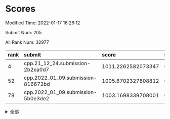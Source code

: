 # Scores

Modified Time: 2022-01-17 16:26:12

Submit Num: 205

All Rank Num: 32977

| rank |               submit               |       score        |       sigma        | pk_num |
| :--- | :--------------------------------- | :----------------- | :----------------- | :----- |
| 4    | cpp.21_12_24.submission-2b2ea0d7   | 1011.2262582073347 | 0.781699825764469  | 641    |
| 52   | cpp.2022_01_09.submission-816672bd | 1005.6702327808812 | 0.7048365619880871 | 640    |
| 78   | cpp.2022_01_09.submission-5b0e3de2 | 1003.1698339708001 | 0.7108571606042504 | 642    |


<details>
<summary>全部</summary>

| rank |                 submit                 |       score        |       sigma        | pk_num |
| :--- | :------------------------------------- | :----------------- | :----------------- | :----- |
| 1    | gobigger.level_3.submission_level_3_48 | 1011.7581844749861 | 0.7835257365874165 | 638    |
| 2    | gobigger.level_3.submission_level_3_47 | 1011.5219781200444 | 0.8006382746937919 | 646    |
| 3    | gobigger.level_3.submission_level_3_29 | 1011.4058005053954 | 0.7569700970735477 | 645    |
| 4    | cpp.21_12_24.submission-2b2ea0d7       | 1011.2262582073347 | 0.781699825764469  | 641    |
| 5    | gobigger.level_3.submission_level_3_27 | 1011.1936899289365 | 0.7749774861339597 | 644    |
| 6    | gobigger.level_3.submission_level_3_8  | 1011.1780879889471 | 0.7773506517982074 | 644    |
| 7    | gobigger.level_3.submission_level_3_17 | 1011.1468448464433 | 0.7997591815187148 | 643    |
| 8    | gobigger.level_3.submission_level_3_2  | 1011.0123686541765 | 0.7575897331523206 | 645    |
| 9    | gobigger.level_3.submission_level_3_26 | 1010.9244057042205 | 0.7846376660318499 | 641    |
| 10   | gobigger.level_3.submission_level_3_14 | 1010.7244506461076 | 0.7849217730929785 | 640    |
| 11   | gobigger.level_3.submission_level_3_30 | 1010.7057238220908 | 0.769014739085161  | 642    |
| 12   | gobigger.level_3.submission_level_3_11 | 1010.6830343441491 | 0.780061810704623  | 642    |
| 13   | gobigger.level_3.submission_level_3_20 | 1010.5384945792932 | 0.7540942396322166 | 640    |
| 14   | gobigger.level_3.submission_level_3_45 | 1010.492386329192  | 0.7543650804569485 | 644    |
| 15   | gobigger.level_3.submission_level_3_0  | 1010.4671026763343 | 0.7670587872606764 | 645    |
| 16   | gobigger.level_3.submission_level_3_16 | 1010.4409223175224 | 0.7766160568535901 | 648    |
| 17   | gobigger.level_3.submission_level_3_13 | 1010.400687171424  | 0.7565862923978947 | 651    |
| 18   | gobigger.level_3.submission_level_3_41 | 1010.3682790276827 | 0.7643023755173863 | 647    |
| 19   | gobigger.level_3.submission_level_3_43 | 1010.2287996284134 | 0.7903052956892165 | 641    |
| 20   | gobigger.level_3.submission_level_3_33 | 1010.204673690656  | 0.7834872646357203 | 638    |
| 21   | gobigger.level_3.submission_level_3_39 | 1010.1296589501251 | 0.7578548047330016 | 644    |
| 22   | gobigger.level_3.submission_level_3_49 | 1010.1283598342204 | 0.7384070682927989 | 648    |
| 23   | gobigger.level_3.submission_level_3_24 | 1010.1015326096515 | 0.7623227124522959 | 641    |
| 24   | gobigger.level_3.submission_level_3_6  | 1010.040741158764  | 0.7691611778597665 | 641    |
| 25   | gobigger.level_3.submission_level_3_19 | 1010.0309012164363 | 0.7579982048842863 | 642    |
| 26   | gobigger.level_3.submission_level_3_9  | 1010.0192812937311 | 0.7621653116591519 | 646    |
| 27   | gobigger.level_3.submission_level_3_38 | 1009.9943074452497 | 0.7731478723381935 | 644    |
| 28   | gobigger.level_3.submission_level_3_4  | 1009.9746103870921 | 0.7600453854528763 | 646    |
| 29   | gobigger.level_3.submission_level_3_28 | 1009.9525078669561 | 0.7557590006397237 | 645    |
| 30   | gobigger.level_3.submission_level_3_18 | 1009.9420867404045 | 0.7610138920626395 | 645    |
| 31   | gobigger.level_3.submission_level_3_25 | 1009.9178348121807 | 0.7509632135874524 | 641    |
| 32   | gobigger.level_3.submission_level_3_36 | 1009.8547358554114 | 0.756770034560677  | 645    |
| 33   | gobigger.level_3.submission_level_3_40 | 1009.7806452262412 | 0.7728840854708597 | 641    |
| 34   | gobigger.level_3.submission_level_3_1  | 1009.7627951988579 | 0.7717389010160276 | 642    |
| 35   | gobigger.level_3.submission_level_3_42 | 1009.7362832108673 | 0.7553692928736637 | 644    |
| 36   | gobigger.level_3.submission_level_3_10 | 1009.6770780455658 | 0.7585635165244276 | 646    |
| 37   | gobigger.level_3.submission_level_3_5  | 1009.5423309043782 | 0.7898457944927876 | 643    |
| 38   | gobigger.level_3.submission_level_3_44 | 1009.4567301887987 | 0.7475465355047327 | 642    |
| 39   | gobigger.level_3.submission_level_3_32 | 1009.3324517385446 | 0.7527431882585471 | 646    |
| 40   | gobigger.level_3.submission_level_3_23 | 1009.2884837276697 | 0.7634742907640386 | 643    |
| 41   | gobigger.level_3.submission_level_3_35 | 1009.0987552518545 | 0.7615615829272748 | 648    |
| 42   | gobigger.level_3.submission_level_3_22 | 1008.931967502833  | 0.7469977691866766 | 646    |
| 43   | gobigger.level_3.submission_level_3_15 | 1008.7896340403132 | 0.7341677228479313 | 649    |
| 44   | gobigger.level_3.submission_level_3_21 | 1008.7594963858054 | 0.7377210873964083 | 648    |
| 45   | gobigger.level_3.submission_level_3_31 | 1008.6643826690798 | 0.755560907736962  | 640    |
| 46   | gobigger.level_3.submission_level_3_3  | 1008.5952741721621 | 0.7424626426442686 | 638    |
| 47   | gobigger.level_3.submission_level_3_46 | 1008.3402789313142 | 0.7487337472122045 | 645    |
| 48   | gobigger.level_3.submission_level_3_12 | 1008.2746861261749 | 0.7533161310762971 | 648    |
| 49   | gobigger.level_3.submission_level_3_37 | 1007.9718891876072 | 0.7479145426162891 | 642    |
| 50   | gobigger.level_3.submission_level_3_7  | 1007.4806522857618 | 0.7375475623743467 | 646    |
| 51   | gobigger.level_3.submission_level_3_34 | 1007.2990000843262 | 0.7314392477266262 | 646    |
| 52   | cpp.2022_01_09.submission-816672bd     | 1005.6702327808812 | 0.7048365619880871 | 640    |
| 53   | gobigger.level_1.submission_level_1_33 | 1004.6697306714011 | 0.7270021387510855 | 645    |
| 54   | gobigger.level_1.submission_level_1_4  | 1004.0467630933066 | 0.7124106910239649 | 642    |
| 55   | gobigger.level_1.submission_level_1_42 | 1004.0376107042534 | 0.7106317093157847 | 645    |
| 56   | gobigger.level_1.submission_level_1_1  | 1004.0313115583465 | 0.7258881689653771 | 644    |
| 57   | gobigger.level_1.submission_level_1_37 | 1004.0097892822378 | 0.7117438530816682 | 645    |
| 58   | gobigger.level_1.submission_level_1_11 | 1003.9871727992116 | 0.7236349193385567 | 640    |
| 59   | gobigger.level_1.submission_level_1_10 | 1003.9853363005515 | 0.7082753955097336 | 639    |
| 60   | gobigger.level_1.submission_level_1_16 | 1003.9085560647706 | 0.7261291069456788 | 645    |
| 61   | gobigger.level_1.submission_level_1_24 | 1003.875298273617  | 0.7316041961018677 | 641    |
| 62   | gobigger.level_1.submission_level_1_8  | 1003.8497558923036 | 0.7177174247347323 | 646    |
| 63   | gobigger.level_1.submission_level_1_22 | 1003.8476812985275 | 0.7200066091899564 | 644    |
| 64   | gobigger.level_1.submission_level_1_25 | 1003.7644819270126 | 0.7326540072919788 | 645    |
| 65   | gobigger.level_1.submission_level_1_28 | 1003.7427283768917 | 0.7228821701343273 | 644    |
| 66   | gobigger.level_1.submission_level_1_23 | 1003.7336816096131 | 0.7188319366051736 | 643    |
| 67   | gobigger.level_1.submission_level_1_3  | 1003.6521349433729 | 0.7213832808757927 | 644    |
| 68   | gobigger.level_1.submission_level_1_41 | 1003.5892934423755 | 0.7262281466716962 | 639    |
| 69   | gobigger.level_1.submission_level_1_9  | 1003.4995310407166 | 0.7124790455264236 | 649    |
| 70   | gobigger.level_1.submission_level_1_15 | 1003.4533409916502 | 0.7068336742339215 | 639    |
| 71   | gobigger.level_1.submission_level_1_20 | 1003.3813265238822 | 0.72532275393689   | 643    |
| 72   | gobigger.level_1.submission_level_1_17 | 1003.3665619893051 | 0.7252644290135343 | 642    |
| 73   | gobigger.level_1.submission_level_1_21 | 1003.3046773290622 | 0.7177744628888125 | 640    |
| 74   | gobigger.level_1.submission_level_1_38 | 1003.2881386717256 | 0.7144328672262612 | 648    |
| 75   | gobigger.level_1.submission_level_1_46 | 1003.2449837882805 | 0.71109068900768   | 641    |
| 76   | gobigger.level_1.submission_level_1_44 | 1003.2118091978085 | 0.7141008735663406 | 638    |
| 77   | gobigger.level_1.submission_level_1_35 | 1003.1979189809343 | 0.7200505752996701 | 644    |
| 78   | cpp.2022_01_09.submission-5b0e3de2     | 1003.1698339708001 | 0.7108571606042504 | 642    |
| 79   | gobigger.level_1.submission_level_1_31 | 1003.1153174831044 | 0.7141292837031337 | 640    |
| 80   | gobigger.level_1.submission_level_1_29 | 1003.0924158631868 | 0.709108978750931  | 647    |
| 81   | gobigger.level_1.submission_level_1_2  | 1003.0522278492111 | 0.7214166372498187 | 639    |
| 82   | gobigger.level_1.submission_level_1_13 | 1002.9993095264123 | 0.7073954632782102 | 641    |
| 83   | gobigger.level_1.submission_level_1_39 | 1002.8881063656968 | 0.7206848008717865 | 641    |
| 84   | gobigger.level_1.submission_level_1_43 | 1002.8806824458941 | 0.712772256597506  | 643    |
| 85   | gobigger.level_1.submission_level_1_12 | 1002.8769741222206 | 0.7100356939518757 | 644    |
| 86   | gobigger.level_1.submission_level_1_47 | 1002.8742999001818 | 0.7121945405588175 | 640    |
| 87   | gobigger.level_1.submission_level_1_26 | 1002.7944071558998 | 0.7149010351343371 | 644    |
| 88   | gobigger.level_1.submission_level_1_48 | 1002.7553738065589 | 0.7219377459585636 | 642    |
| 89   | gobigger.level_1.submission_level_1_34 | 1002.7369709353867 | 0.718154865619067  | 650    |
| 90   | gobigger.level_1.submission_level_1_6  | 1002.6712146459096 | 0.7151562069741231 | 648    |
| 91   | gobigger.level_1.submission_level_1_49 | 1002.6080597764939 | 0.7201293515863476 | 640    |
| 92   | gobigger.level_1.submission_level_1_32 | 1002.5900950052172 | 0.7072824572025493 | 643    |
| 93   | gobigger.level_1.submission_level_1_45 | 1002.5850434484581 | 0.719827591993199  | 640    |
| 94   | gobigger.level_1.submission_level_1_40 | 1002.5821255759944 | 0.7046883910810398 | 647    |
| 95   | gobigger.level_1.submission_level_1_30 | 1002.5307431299924 | 0.7237684564967128 | 642    |
| 96   | gobigger.level_1.submission_level_1_18 | 1002.3624192669954 | 0.7038288566835187 | 642    |
| 97   | gobigger.level_1.submission_level_1_7  | 1002.1374336316287 | 0.7176613840783707 | 642    |
| 98   | gobigger.level_1.submission_level_1_0  | 1002.1136724182505 | 0.7177760221667797 | 644    |
| 99   | gobigger.level_1.submission_level_1_36 | 1002.1008047161934 | 0.7150996373358026 | 643    |
| 100  | gobigger.level_1.submission_level_1_14 | 1001.9718125473296 | 0.7178553368865126 | 642    |
| 101  | gobigger.level_1.submission_level_1_19 | 1001.9321279156967 | 0.6981603509067216 | 645    |
| 102  | gobigger.level_1.submission_level_1_5  | 1001.8475052848818 | 0.7108670013125611 | 643    |
| 103  | gobigger.level_1.submission_level_1_27 | 1001.7620109888948 | 0.7001078602385122 | 645    |
| 104  | gobigger.random.submission_random_34   | 997.5892430389356  | 0.7051339138084806 | 642    |
| 105  | gobigger.random.submission_random_17   | 997.1204113079438  | 0.7068164485780679 | 646    |
| 106  | gobigger.random.submission_random_9    | 997.0420577001246  | 0.7065056142965304 | 642    |
| 107  | gobigger.random.submission_random_2    | 996.8284031821092  | 0.7039623223557248 | 644    |
| 108  | gobigger.random.submission_random_48   | 996.5447422617979  | 0.7050194647698875 | 639    |
| 109  | gobigger.random.submission_random_35   | 996.4851647944998  | 0.6974330257631101 | 646    |
| 110  | gobigger.random.submission_random_5    | 996.4612929611525  | 0.7049296052636995 | 647    |
| 111  | gobigger.random.submission_random_44   | 996.4319979860079  | 0.7131339439432773 | 638    |
| 112  | gobigger.random.submission_random_32   | 996.3881827950232  | 0.7193560349044312 | 643    |
| 113  | gobigger.random.submission_random_12   | 996.3541963234246  | 0.7087517458564032 | 646    |
| 114  | gobigger.random.submission_random_23   | 996.293499366886   | 0.7087232182009595 | 641    |
| 115  | gobigger.random.submission_random_41   | 996.279403239323   | 0.7060895941648556 | 641    |
| 116  | gobigger.random.submission_random_37   | 996.1825101468963  | 0.7143661267684511 | 646    |
| 117  | gobigger.random.submission_random_29   | 996.1331136436345  | 0.7091594219618513 | 650    |
| 118  | gobigger.random.submission_random_18   | 996.1192133454505  | 0.7111164423526667 | 642    |
| 119  | gobigger.random.submission_random_40   | 996.0529701046089  | 0.7110574282219445 | 641    |
| 120  | gobigger.random.submission_random_49   | 995.9974420809247  | 0.7004336996177132 | 642    |
| 121  | gobigger.random.submission_random_10   | 995.9767892715169  | 0.6976039239304901 | 642    |
| 122  | gobigger.random.submission_random_39   | 995.9416256183778  | 0.7149696173765866 | 643    |
| 123  | gobigger.random.submission_random_0    | 995.8439626404377  | 0.7262846467803856 | 643    |
| 124  | gobigger.random.submission_random_1    | 995.8321325253925  | 0.7147352313157812 | 640    |
| 125  | gobigger.random.submission_random_15   | 995.7534962778914  | 0.7101424072112368 | 640    |
| 126  | gobigger.random.submission_random_6    | 995.7409600155031  | 0.7030336043415029 | 649    |
| 127  | gobigger.random.submission_random_20   | 995.7322748668478  | 0.7102214279281672 | 639    |
| 128  | gobigger.random.submission_random_13   | 995.7198803420973  | 0.7028324062585428 | 641    |
| 129  | gobigger.random.submission_random_47   | 995.6808639052153  | 0.7147546669032955 | 644    |
| 130  | gobigger.random.submission_random_24   | 995.5769776659967  | 0.7098626166482661 | 640    |
| 131  | gobigger.random.submission_random_38   | 995.541865018364   | 0.7083241018944738 | 647    |
| 132  | gobigger.random.submission_random_8    | 995.5281443030714  | 0.7105723374577558 | 650    |
| 133  | gobigger.random.submission_random_42   | 995.4394284319819  | 0.7152367790797947 | 642    |
| 134  | gobigger.random.submission_random_4    | 995.4102996517433  | 0.7442257643085767 | 646    |
| 135  | gobigger.random.submission_random_26   | 995.4078451029799  | 0.718673422131691  | 645    |
| 136  | gobigger.random.submission_random_14   | 995.3682767084044  | 0.7069540201889986 | 644    |
| 137  | gobigger.random.submission_random_16   | 995.3539831565006  | 0.7048326652424188 | 639    |
| 138  | gobigger.random.submission_random_25   | 995.3510353083987  | 0.707443679752077  | 644    |
| 139  | gobigger.random.submission_random_36   | 995.3489550588317  | 0.7075026291874336 | 646    |
| 140  | gobigger.random.submission_random_22   | 995.3369468265676  | 0.7094502108470603 | 641    |
| 141  | gobigger.random.submission_random_11   | 995.336483856536   | 0.7095560814528722 | 647    |
| 142  | gobigger.random.submission_random_28   | 995.3052632957757  | 0.716840563299195  | 643    |
| 143  | gobigger.random.submission_random_31   | 995.2642631958165  | 0.7222775016151073 | 643    |
| 144  | gobigger.random.submission_random_7    | 995.25622006914    | 0.7036330460182878 | 645    |
| 145  | gobigger.random.submission_random_21   | 995.1911080415094  | 0.7179517326237328 | 636    |
| 146  | gobigger.random.submission_random_27   | 995.1804706451946  | 0.7115025108918255 | 641    |
| 147  | gobigger.random.submission_random_33   | 995.138268993909   | 0.7127270226779474 | 645    |
| 148  | gobigger.random.submission_random_19   | 995.1234549636534  | 0.7148751934175316 | 641    |
| 149  | gobigger.random.submission_random_30   | 995.1067277962375  | 0.7148209277217128 | 642    |
| 150  | gobigger.random.submission_random_45   | 995.0690282966605  | 0.7121092374594592 | 642    |
| 151  | gobigger.random.submission_random_46   | 994.8212260749448  | 0.7099538436942225 | 644    |
| 152  | gobigger.random.submission_random_43   | 994.7691899135995  | 0.7044370331668608 | 647    |
| 153  | gobigger.random.submission_random_3    | 994.6591829160292  | 0.7129730057476583 | 642    |
| 154  | gobigger.level_2.submission_level_2_25 | 994.4102813766197  | 0.7486583234403423 | 643    |
| 155  | gobigger.level_2.submission_level_2_22 | 994.2361660280014  | 0.7357196532209922 | 644    |
| 156  | gobigger.level_2.submission_level_2_45 | 994.0540764639383  | 0.71992418289175   | 644    |
| 157  | gobigger.level_2.submission_level_2_1  | 993.6099118124969  | 0.7338861541891106 | 641    |
| 158  | gobigger.level_2.submission_level_2_13 | 993.5318752235999  | 0.7191137485689261 | 640    |
| 159  | gobigger.level_2.submission_level_2_12 | 993.3843895685413  | 0.722408384185684  | 648    |
| 160  | gobigger.level_2.submission_level_2_46 | 993.3648776453849  | 0.7252094761471992 | 643    |
| 161  | gobigger.level_2.submission_level_2_41 | 993.3467963867532  | 0.7181618423403817 | 645    |
| 162  | gobigger.level_2.submission_level_2_6  | 993.2461646371247  | 0.7488455885734536 | 648    |
| 163  | gobigger.level_2.submission_level_2_20 | 993.1977790134785  | 0.733685594657041  | 645    |
| 164  | gobigger.level_2.submission_level_2_9  | 992.9982386836814  | 0.7294249418981075 | 647    |
| 165  | gobigger.level_2.submission_level_2_28 | 992.9958942622181  | 0.7445109754888388 | 641    |
| 166  | gobigger.level_2.submission_level_2_0  | 992.9876531162063  | 0.7241654951993804 | 640    |
| 167  | gobigger.level_2.submission_level_2_4  | 992.8584617062523  | 0.7356468905924956 | 646    |
| 168  | gobigger.level_2.submission_level_2_27 | 992.7900038371566  | 0.7351714966142867 | 647    |
| 169  | gobigger.level_2.submission_level_2_21 | 992.778100844213   | 0.721536350168553  | 646    |
| 170  | gobigger.level_2.submission_level_2_47 | 992.7505455320082  | 0.7446314276127696 | 642    |
| 171  | gobigger.level_2.submission_level_2_7  | 992.6733844209429  | 0.7370935243817337 | 650    |
| 172  | gobigger.level_2.submission_level_2_48 | 992.6610141234286  | 0.7410881994803912 | 641    |
| 173  | gobigger.level_2.submission_level_2_26 | 992.625642121321   | 0.7413140880375668 | 645    |
| 174  | gobigger.level_2.submission_level_2_16 | 992.6020655852253  | 0.7445322939267381 | 645    |
| 175  | gobigger.level_2.submission_level_2_39 | 992.6013324249732  | 0.740854731751786  | 648    |
| 176  | gobigger.level_2.submission_level_2_24 | 992.5305838455298  | 0.7429285653363537 | 645    |
| 177  | gobigger.level_2.submission_level_2_14 | 992.4569157266948  | 0.7257318074159483 | 642    |
| 178  | gobigger.level_2.submission_level_2_43 | 992.3978020391543  | 0.7337062614927211 | 642    |
| 179  | gobigger.level_2.submission_level_2_34 | 992.3405697476726  | 0.7305178377264878 | 640    |
| 180  | gobigger.level_2.submission_level_2_44 | 992.3389280119536  | 0.7521434730072889 | 643    |
| 181  | gobigger.level_2.submission_level_2_40 | 992.3239777669438  | 0.7349868613109632 | 646    |
| 182  | gobigger.level_2.submission_level_2_15 | 992.2832762257234  | 0.7310409831975928 | 645    |
| 183  | gobigger.level_2.submission_level_2_2  | 992.2405715643599  | 0.7374083203400434 | 646    |
| 184  | gobigger.level_2.submission_level_2_38 | 992.2042250459795  | 0.7299801760979606 | 637    |
| 185  | gobigger.level_2.submission_level_2_35 | 992.1899449786251  | 0.7466198012830192 | 637    |
| 186  | gobigger.level_2.submission_level_2_29 | 992.1700440292367  | 0.779377029637366  | 644    |
| 187  | gobigger.level_2.submission_level_2_42 | 991.9754870642251  | 0.7712112609223052 | 641    |
| 188  | gobigger.level_2.submission_level_2_18 | 991.9728306310562  | 0.7252505739100896 | 646    |
| 189  | gobigger.level_2.submission_level_2_32 | 991.8806829639444  | 0.744532799295622  | 644    |
| 190  | gobigger.level_2.submission_level_2_10 | 991.6521205804778  | 0.752380776101785  | 646    |
| 191  | gobigger.level_2.submission_level_2_5  | 991.6134953984536  | 0.7369032659829341 | 646    |
| 192  | gobigger.level_2.submission_level_2_30 | 991.5023508483181  | 0.7609569073389321 | 637    |
| 193  | gobigger.level_2.submission_level_2_3  | 991.4232579497553  | 0.7500382068050969 | 642    |
| 194  | gobigger.level_2.submission_level_2_31 | 991.4012546823728  | 0.7597375712219047 | 647    |
| 195  | gobigger.level_2.submission_level_2_37 | 991.0805073036358  | 0.7423720951734352 | 645    |
| 196  | gobigger.level_2.submission_level_2_8  | 991.0446279871115  | 0.7440450001775547 | 644    |
| 197  | gobigger.level_2.submission_level_2_23 | 991.0047641689142  | 0.7473902522810625 | 644    |
| 198  | gobigger.level_2.submission_level_2_11 | 990.9087615947219  | 0.7551059340498759 | 644    |
| 199  | gobigger.level_2.submission_level_2_36 | 990.8656288950432  | 0.7491060803022099 | 646    |
| 200  | gobigger.level_2.submission_level_2_49 | 990.7302212481696  | 0.7618670615774147 | 645    |
| 201  | gobigger.level_2.submission_level_2_19 | 990.6430795340563  | 0.7488184148181023 | 640    |
| 202  | gobigger.level_2.submission_level_2_17 | 990.523518074572   | 0.7643476843103736 | 642    |
| 203  | gobigger.level_2.submission_level_2_33 | 989.7453326697297  | 0.778218185879589  | 645    |
| 204  | gobigger.none.submission_none_0        | 978.0482631513443  | 1.3056908012921775 | 646    |
| 205  | gobigger.none.submission_none_1        | 977.7234728879708  | 1.2768962143170994 | 646    |

</details>
